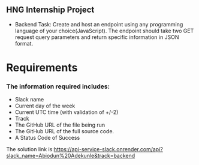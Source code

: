 ## HNG Internship Project
- Backend Task: Create and host an endpoint using any programming language of your choice(JavaScript).
The endpoint should take two GET request query parameters and return specific information in JSON format.

# Requirements
### The information required includes:
- Slack name
- Current day of the week
- Current UTC time (with validation of +/-2)
- Track
- The GitHub URL of the file being run
- The GitHub URL of the full source code.
- A  Status Code of Success

The solution link is:https://api-service-slack.onrender.com/api?slack_name=Abiodun%20Adekunle&track=backend